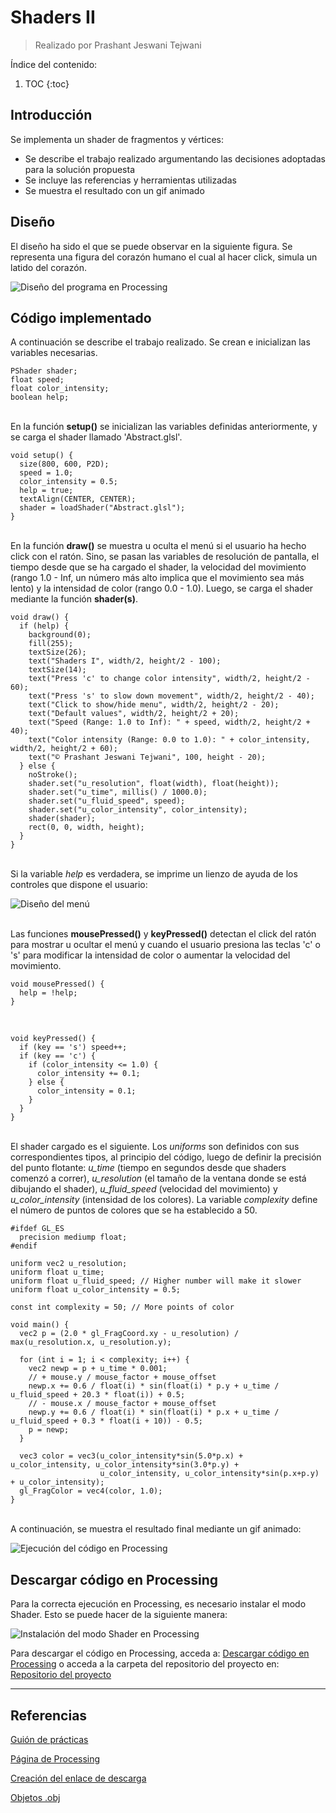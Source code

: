 # Shaders II
> Realizado por Prashant Jeswani Tejwani

Índice del contenido:

1. TOC
{:toc}

## Introducción
Se implementa un shader de fragmentos y vértices:

* Se describe el trabajo realizado argumentando las decisiones adoptadas para la solución propuesta
* Se incluye las referencias y herramientas utilizadas
* Se muestra el resultado con un gif animado

## Diseño 

El diseño ha sido el que se puede observar en la siguiente figura. Se representa una figura del corazón humano el cual al hacer click, simula un latido del corazón.

![](/My-Processing-Book/images/shaders_2/shaders_2.PNG "Diseño del programa en Processing")

## Código implementado

A continuación se describe el trabajo realizado. Se crean e inicializan las variables necesarias.

    PShader shader;
    float speed;
    float color_intensity;
    boolean help;

<br>En la función **setup()** se inicializan las variables definidas anteriormente, y se carga el shader llamado 'Abstract.glsl'.  

    void setup() {
      size(800, 600, P2D);
      speed = 1.0;
      color_intensity = 0.5;
      help = true;
      textAlign(CENTER, CENTER);
      shader = loadShader("Abstract.glsl");
    }
    
<br>En la función **draw()** se muestra u oculta el menú si el usuario ha hecho click con el ratón. Sino, se pasan las variables de resolución de pantalla, el tiempo desde que se ha cargado el shader, la velocidad del movimiento (rango 1.0 - Inf, un número más alto implica que el movimiento sea más lento) y la intensidad de color (rango 0.0 - 1.0). Luego, se carga el shader mediante la función **shader(s)**.

    void draw() {
      if (help) {
        background(0);
        fill(255);
        textSize(26);
        text("Shaders I", width/2, height/2 - 100);
        textSize(14);
        text("Press 'c' to change color intensity", width/2, height/2 - 60);
        text("Press 's' to slow down movement", width/2, height/2 - 40);
        text("Click to show/hide menu", width/2, height/2 - 20);
        text("Default values", width/2, height/2 + 20);
        text("Speed (Range: 1.0 to Inf): " + speed, width/2, height/2 + 40);
        text("Color intensity (Range: 0.0 to 1.0): " + color_intensity, width/2, height/2 + 60);
        text("© Prashant Jeswani Tejwani", 100, height - 20);
      } else {
        noStroke();
        shader.set("u_resolution", float(width), float(height));
        shader.set("u_time", millis() / 1000.0);
        shader.set("u_fluid_speed", speed);
        shader.set("u_color_intensity", color_intensity);
        shader(shader);
        rect(0, 0, width, height);
      }
    }

<br>Si la variable *help* es verdadera, se imprime un lienzo de ayuda de los controles que dispone el usuario:

![](/My-Processing-Book/images/shaders_1/menu.PNG "Diseño del menú")
    
<br>Las funciones **mousePressed()** y **keyPressed()** detectan el click del ratón para mostrar u ocultar el menú y cuando el usuario presiona las teclas 'c' o 's' para modificar la intensidad de color o aumentar la velocidad del movimiento.
      
    void mousePressed() {
      help = !help;
    }
    
<br>

    void keyPressed() {
      if (key == 's') speed++;
      if (key == 'c') {
        if (color_intensity <= 1.0) { 
          color_intensity += 0.1;
        } else {
          color_intensity = 0.1;
        }
      }
    }

<br>El shader cargado es el siguiente. Los *uniforms* son definidos con sus correspondientes tipos, al principio del código, luego de definir la precisión del punto flotante: *u_time* (tiempo en segundos desde que shaders comenzó a correr), *u_resolution* (el tamaño de la ventana donde se está dibujando el shader), *u_fluid_speed* (velocidad del movimiento) y *u_color_intensity* (intensidad de los colores). La variable *complexity* define el número de puntos de colores que se ha establecido a 50.

    #ifdef GL_ES
      precision mediump float;
    #endif

    uniform vec2 u_resolution; 
    uniform float u_time; 
    uniform float u_fluid_speed; // Higher number will make it slower
    uniform float u_color_intensity = 0.5;

    const int complexity = 50; // More points of color

    void main() {
      vec2 p = (2.0 * gl_FragCoord.xy - u_resolution) / max(u_resolution.x, u_resolution.y);

      for (int i = 1; i < complexity; i++) {
        vec2 newp = p + u_time * 0.001;
        // + mouse.y / mouse_factor + mouse_offset
        newp.x += 0.6 / float(i) * sin(float(i) * p.y + u_time / u_fluid_speed + 20.3 * float(i)) + 0.5;
        // - mouse.x / mouse_factor + mouse_offset
        newp.y += 0.6 / float(i) * sin(float(i) * p.x + u_time / u_fluid_speed + 0.3 * float(i + 10)) - 0.5;
        p = newp;
      }

      vec3 color = vec3(u_color_intensity*sin(5.0*p.x) + u_color_intensity, u_color_intensity*sin(3.0*p.y) + 
                        u_color_intensity, u_color_intensity*sin(p.x+p.y) + u_color_intensity);
      gl_FragColor = vec4(color, 1.0);
    }
      
<br>A continuación, se muestra el resultado final mediante un gif animado: 

![](/My-Processing-Book/images/shaders_1/shaders-1-demo.gif "Ejecución del código en Processing")

## Descargar código en Processing
Para la correcta ejecución en Processing, es necesario instalar el modo Shader. Esto se puede hacer de la siguiente manera:

![](/My-Processing-Book/images/shaders_1/shader-mode.gif  "Instalación del modo Shader en Processing")

Para descargar el código en Processing, acceda a: <a href="https://downgit.github.io/#/home?url=https://github.com/Prashant-JT/My-Processing-Book/tree/master/projects/shaders_1">Descargar código en Processing</a> o acceda a la carpeta del repositorio del proyecto en: <a href="https://github.com/Prashant-JT/My-Processing-Book/tree/master/projects/shaders_1">Repositorio del proyecto</a>

---

## Referencias

[Guión de prácticas](https://ncvt-aep.ulpgc.es/cv/ulpgctp21/pluginfile.php/412240/mod_resource/content/37/CIU_Pr_cticas.pdf)

[Página de Processing](https://processing.org/examples/)

[Creación del enlace de descarga](https://downgit.github.io/#/home)

[Objetos .obj](https://open3dmodel.com/)
